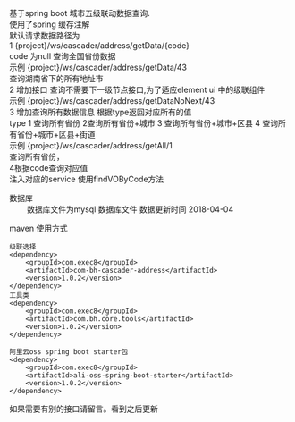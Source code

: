 基于spring boot 城市五级联动数据查询.<br>
使用了spring 缓存注解<br>
默认请求数据路径为 <br>
1 {project}/ws/cascader/address/getData/{code}<br>
   code 为null 查询全国省份数据<br>
示例 {project}/ws/cascader/address/getData/43<br>
查询湖南省下的所有地址市<br>
2 增加接口 查询不需要下一级节点接口,为了适应element ui 中的级联组件<br>
示例 {project}/ws/cascader/address/getDataNoNext/43<br>
3 增加查询所有数据信息 根据type返回对应所有的值 <br>
type 1 查询所有省份  2查询所有省份+城市  3 查询所有省份+城市+区县 4 查询所有省份+城市+区县+街道<br>
示例 {project}/ws/cascader/address/getAll/1<br> 查询所有省份，<br>
4根据code查询对应值  <br>
注入对应的service 使用findVOByCode方法  

数据库<br>
&nbsp;&nbsp;&nbsp;&nbsp;&nbsp;&nbsp;&nbsp;&nbsp;数据库文件为mysql 数据库文件 数据更新时间  2018-04-04

maven 使用方式

```
级联选择
<dependency>
    <groupId>com.exec8</groupId>
    <artifactId>com-bh-cascader-address</artifactId>
    <version>1.0.2</version>
</dependency>
工具类
<dependency>
    <groupId>com.exec8</groupId>
    <artifactId>com.bh.core.tools</artifactId>
    <version>1.0.2</version>
</dependency>

阿里云oss spring boot starter包
<dependency>
    <groupId>com.exec8</groupId>
    <artifactId>ali-oss-spring-boot-starter</artifactId>
    <version>1.0.2</version>
</dependency>

```
如果需要有别的接口请留言。看到之后更新  
